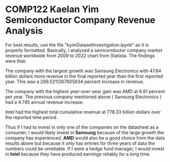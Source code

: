 # COMP122 Kaelan Yim Semiconductor Company Revenue Analysis

For best results, use the file "kyimDatasetInvestigation.ipynb" as it is properly formatted.
Basically, I analyzed a semiconductor company market revenue worldwide from 2009 to 2022 chart from Statista.
The findings were that:

The company with the largest growth was Samsung Electronics with 47.84 billion dollars more revenue in the final reported year than the first reported year.
This was a 269.5211267605634 percent increase in revenue.

The company with the highest year-over-year gain was AMD at 6.81 percent per year.
The previous company mentioned above ( Samsung Electronics ) had a 4.745 annual revenue increase.

Intel had the highest total cumulative revenue at 778.33 billion dollars over the reported time period.

Thus if I had to invest in only one of the companies on the datasheet as a consumer, I would likely invest in **Samsung** because of the large growth the company has experienced. **AMD** would also be a good choice from the data results above but because it only has entries for three years of data the numbers could be unreliable. If I were a hedge fund manager, I would invest in **Intel** because they have produced earnings reliably for a long time.
